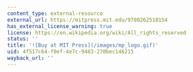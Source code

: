 ```yaml
---
content_type: external-resource
external_url: https://mitpress.mit.edu/9780262518154
has_external_license_warning: true
license: https://en.wikipedia.org/wiki/All_rights_reserved
status: ''
title: '![Buy at MIT Press](/images/mp_logo.gif)'
uid: 4f517c64-f0ef-4e7c-9483-270bec146215
wayback_url: ''
---
```

